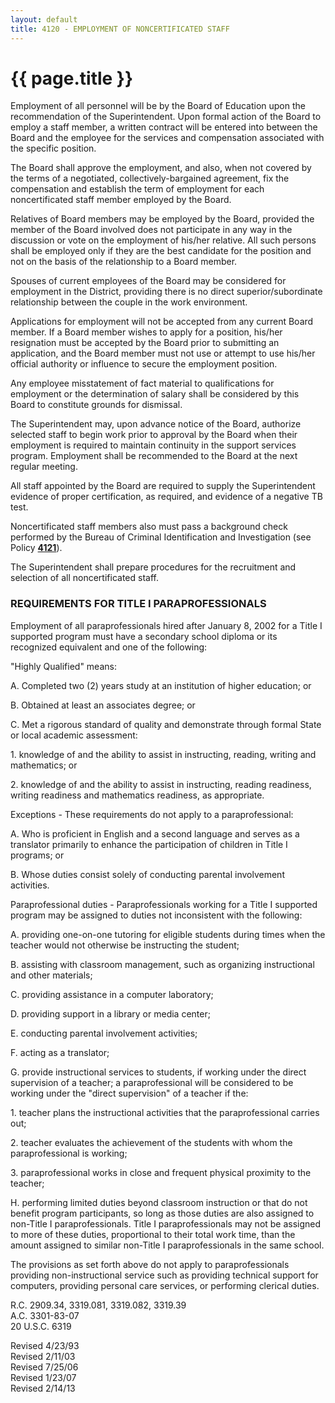 ```yaml
---
layout: default
title: 4120 - EMPLOYMENT OF NONCERTIFICATED STAFF
---
```


{{ page.title }}
================

Employment of all personnel will be by the Board of Education upon the
recommendation of the Superintendent. Upon formal action of the Board to
employ a staff member, a written contract will be entered into between
the Board and the employee for the services and compensation associated
with the specific position.

The Board shall approve the employment, and also, when not covered by
the terms of a negotiated, collectively-bargained agreement, fix the
compensation and establish the term of employment for each
noncertificated staff member employed by the Board.

Relatives of Board members may be employed by the Board, provided the
member of the Board involved does not participate in any way in the
discussion or vote on the employment of his/her relative. All such
persons shall be employed only if they are the best candidate for the
position and not on the basis of the relationship to a Board member.

Spouses of current employees of the Board may be considered for
employment in the District, providing there is no direct
superior/subordinate relationship between the couple in the work
environment.

Applications for employment will not be accepted from any current Board
member. If a Board member wishes to apply for a position, his/her
resignation must be accepted by the Board prior to submitting an
application, and the Board member must not use or attempt to use his/her
official authority or influence to secure the employment position.

Any employee misstatement of fact material to qualifications for
employment or the determination of salary shall be considered by this
Board to constitute grounds for dismissal.

The Superintendent may, upon advance notice of the Board, authorize
selected staff to begin work prior to approval by the Board when their
employment is required to maintain continuity in the support services
program. Employment shall be recommended to the Board at the next
regular meeting.

All staff appointed by the Board are required to supply the
Superintendent evidence of proper certification, as required, and
evidence of a negative TB test.

Noncertificated staff members also must pass a background check
performed by the Bureau of Criminal Identification and Investigation
(see Policy [**4121**](po4121.md)).

The Superintendent shall prepare procedures for the recruitment and
selection of all noncertificated staff.

### REQUIREMENTS FOR TITLE I PARAPROFESSIONALS

Employment of all paraprofessionals hired after January 8, 2002 for a
Title I supported program must have a secondary school diploma or its
recognized equivalent and one of the following:

"Highly Qualified" means:

A. Completed two (2) years study at an institution of higher education;
or

B. Obtained at least an associates degree; or

C. Met a rigorous standard of quality and demonstrate through formal
State or local academic assessment:

​1. knowledge of and the ability to assist in instructing, reading,
writing and mathematics; or

​2. knowledge of and the ability to assist in instructing, reading
readiness, writing readiness and mathematics readiness, as appropriate.

Exceptions - These requirements do not apply to a paraprofessional:

A. Who is proficient in English and a second language and serves as a
translator primarily to enhance the participation of children in Title I
programs; or

B. Whose duties consist solely of conducting parental involvement
activities.

Paraprofessional duties - Paraprofessionals working for a Title I
supported program may be assigned to duties not inconsistent with the
following:

A. providing one-on-one tutoring for eligible students during times when
the teacher would not otherwise be instructing the student;

B. assisting with classroom management, such as organizing instructional
and other materials;

C. providing assistance in a computer laboratory;

D. providing support in a library or media center;

E. conducting parental involvement activities;

F. acting as a translator;

G. provide instructional services to students, if working under the
direct supervision of a teacher; a paraprofessional will be considered
to be working under the "direct supervision" of a teacher if the:

​1. teacher plans the instructional activities that the paraprofessional
carries out;

​2. teacher evaluates the achievement of the students with whom the
paraprofessional is working;

​3. paraprofessional works in close and frequent physical proximity to
the teacher;

H. performing limited duties beyond classroom instruction or that do not
benefit program participants, so long as those duties are also assigned
to non-Title I paraprofessionals. Title I paraprofessionals may not be
assigned to more of these duties, proportional to their total work time,
than the amount assigned to similar non-Title I paraprofessionals in the
same school.

The provisions as set forth above do not apply to paraprofessionals
providing non-instructional service such as providing technical support
for computers, providing personal care services, or performing clerical
duties.

R.C. 2909.34, 3319.081, 3319.082, 3319.39\
 A.C. 3301-83-07\
 20 U.S.C. 6319

Revised 4/23/93\
 Revised 2/11/03\
 Revised 7/25/06\
 Revised 1/23/07\
 Revised 2/14/13
